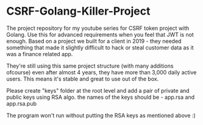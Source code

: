 # CSRF-Golang-Killer-Project
The project repository for my youtube series for CSRF token project with Golang. Use this for advanced requirements when you feel that JWT is not enough.
Based on a project we built for a client in 2019 - they needed something that made it slightly difficult to hack or steal customer data as it was a finance related app.

They're still using this same project structure (with many additions ofcourse) even after almost 4 years, they have more than 3,000 daily active users. This means it's stable
and great to use out of the box.

Please create "keys" folder at the root level and add a pair of private and public keys using RSA algo. the names of the keys should be - app.rsa and app.rsa.pub

The program won't run without putting the RSA keys as mentioned above :)

